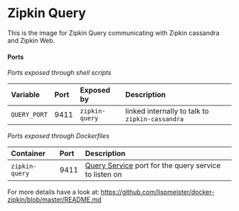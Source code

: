 # Zipkin Query

This is the image for Zipkin Query communicating with Zipkin cassandra and Zipkin Web.

#### Ports 
*Ports exposed through shell scripts*

| Variable| Port| Exposed by | Description |
|:---------|:---------|:-------|:-------|
| `QUERY_PORT` | 9411|  `zipkin-query`| linked internally to talk to `zipkin-cassandra`|

*Ports exposed through Dockerfiles*

| Container| Port|  Description |
|:---------|:---------|:-------|         
| `zipkin-query`| 9411| [Query Service](https://github.com/twitter/zipkin/search?q=9411&type=Code) port for the query service to listen on |



For more details have a look at:
<https://github.com/lispmeister/docker-zipkin/blob/master/README.md>
